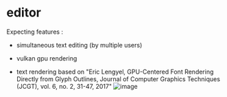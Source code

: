 # editor

Expecting features :
* simultaneous text editing (by multiple users)
* vulkan gpu rendering

* text rendering based on "Eric Lengyel, GPU-Centered Font Rendering Directly from Glyph Outlines, Journal of Computer Graphics Techniques (JCGT), vol. 6, no. 2, 31-47, 2017"
![image](https://github.com/chae1/editor/assets/29856486/b82f3a33-1fa1-4c5d-ad58-74c307da10e3)
